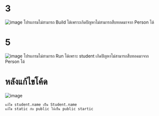 # 3 #
![image](https://github.com/ThanaloekKaisai/03376836-OOP-2566-Lab-06/assets/144195683/b9703c98-32a8-4030-90cf-24c6daae2c3b)
โปรแกรมไม่สามารถ Build ได้เพราะเกิดปัญหาไม่สามารถสืบทอดมาจาก Person ได้
# 5 #
![image](https://github.com/ThanaloekKaisai/03376836-OOP-2566-Lab-06/assets/144195683/16adc36e-9f16-4519-9a36-dee5887b0623)
โปรแกรมไม่สามารถ Run ได้เพราะ student เกิดปัญหาไม่สามารถสืบทอดมาจาก Person ได้
# หลังแก้ไขโค้ด #
![image](https://github.com/ThanaloekKaisai/03376836-OOP-2566-Lab-06/assets/144195683/b1477163-ffe3-4fc1-9d56-4a67427765a8)
```
แก้ไข student.name เป็น Student.name
แก้ไข static กับ public ให้เป็น public startic
